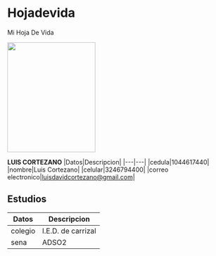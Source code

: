 # Hojadevida
Mi Hoja De Vida

<img src="https://user-images.githubusercontent.com/126481071/221581124-26d776d1-2588-418f-b457-454d6c5674a6.jpeg" width="200" height="250" />

 **LUIS CORTEZANO**
|Datos|Descripcion|
|---|---|
|cedula|1044617440|
|nombre|Luis Cortezano|
|celular|3246794400|
|correo electronico|luisdavidcortezano@gmail.com|
  ## Estudios
  |Datos|Descripcion|
  |---|---|
  |colegio|I.E.D. de carrizal|
  |sena|ADSO2|
